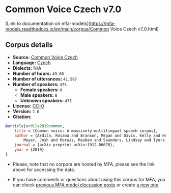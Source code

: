 
# Common Voice Czech v7.0

[Link to documentation on mfa-models](https://mfa-models.readthedocs.io/en/main/corpus/Common Voice Czech v7_0.html)

## Corpus details

- **Source:** [Common Voice Czech](https://voice.mozilla.org/en/datasets)
- **Language:** [Czech](https://en.wikipedia.org/wiki/Czech_language)
- **Dialects:** N/A
- **Number of hours:** `49.00`
- **Number of utterances:** `41,567`
- **Number of speakers:** `475`
  - **Female speakers:** `0`
  - **Male speakers:** `0`
  - **Unknown speakers:** `475`
- **License:** [CC-0](https://creativecommons.org/publicdomain/zero/1.0/)
- **Version:** `7.0`
- **Citation:**
```bibtex
@article{ardila2019common,
	title = {Common voice: A massively-multilingual speech corpus},
	author = {Ardila, Rosana and Branson, Megan and Davis, Kelly and Henretty, Michael and Kohler, Michael and
		Meyer, Josh and Morais, Reuben and Saunders, Lindsay and Tyers, Francis M and Weber, Gregor},
	journal = {arXiv preprint arXiv:1912.06670},
	year = {2019}
}

```

- Please, note that no corpora are hosted by MFA, please see the link above for accessing the data.

- If you have comments or questions about using this corpus for MFA, you can check [previous MFA model discussion posts](https://github.com/MontrealCorpusTools/mfa-models/discussions?discussions_q=Common+Voice+Czech+v7.0) or create [a new one](https://github.com/MontrealCorpusTools/mfa-models/discussions/new).
